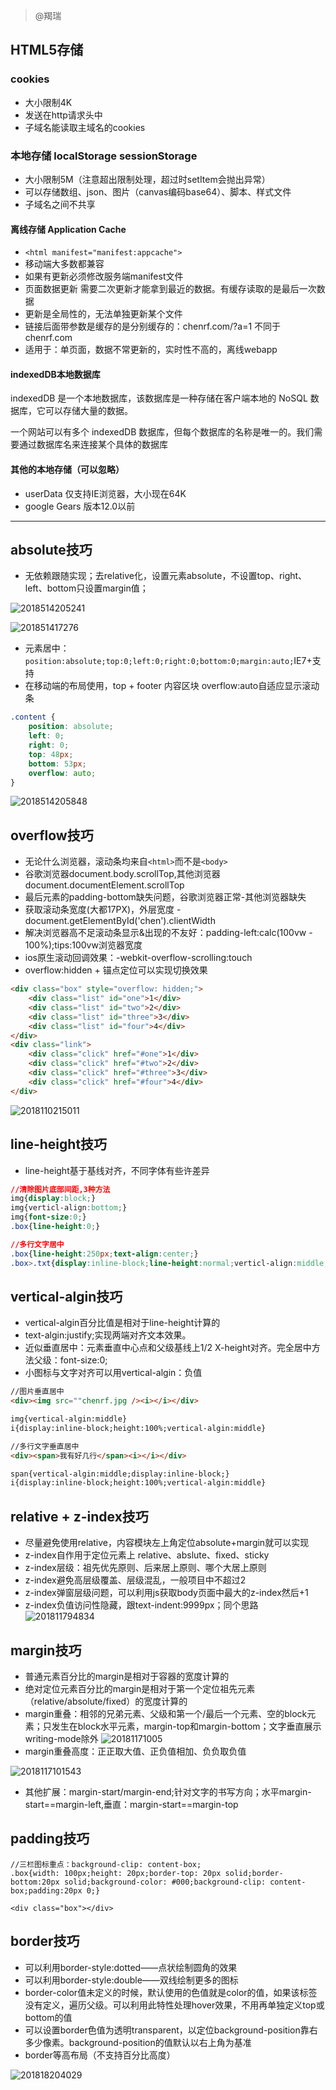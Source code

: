 > @羯瑞

## HTML5存储

### cookies

* 大小限制4K
* 发送在http请求头中
* 子域名能读取主域名的cookies

### 本地存储 localStorage sessionStorage 

* 大小限制5M（注意超出限制处理，超过时setItem会抛出异常）
* 可以存储数组、json、图片（canvas编码base64）、脚本、样式文件
* 子域名之间不共享

#### 离线存储 Application Cache

* `<html manifest="manifest:appcache">`
* 移动端大多数都兼容
* 如果有更新必须修改服务端manifest文件
* 页面数据更新 需要二次更新才能拿到最近的数据。有缓存读取的是最后一次数据
* 更新是全局性的，无法单独更新某个文件
* 链接后面带参数是缓存的是分别缓存的：chenrf.com/?a=1 不同于 chenrf.com
* 适用于：单页面，数据不常更新的，实时性不高的，离线webapp

#### indexedDB本地数据库

indexedDB 是一个本地数据库，该数据库是一种存储在客户端本地的 NoSQL 数据库，它可以存储大量的数据。

一个网站可以有多个 indexedDB 数据库，但每个数据库的名称是唯一的。我们需要通过数据库名来连接某个具体的数据库

#### 其他的本地存储（可以忽略）

* userData 仅支持IE浏览器，大小现在64K
* google Gears 版本12.0以前

---

## absolute技巧

* 无依赖跟随实现；去relative化，设置元素absolute，不设置top、right、left、bottom只设置margin值；

![2018514205241](https://cdn.chenrf.com/2018514205241.png)

![201851417276](https://cdn.chenrf.com/201851417276.png)

* 元素居中：`position:absolute;top:0;left:0;right:0;bottom:0;margin:auto;`IE7+支持
* 在移动端的布局使用，top + footer 内容区块 overflow:auto自适应显示滚动条

```css
.content {
    position: absolute;
    left: 0;
    right: 0;
    top: 48px;
    bottom: 53px;
    overflow: auto;
}
```
![2018514205848](https://cdn.chenrf.com/2018514205848.png)

## overflow技巧

* 无论什么浏览器，滚动条均来自`<html>`而不是`<body>`
* 谷歌浏览器document.body.scrollTop,其他浏览器document.documentElement.scrollTop
* 最后元素的padding-bottom缺失问题，谷歌浏览器正常-其他浏览器缺失
* 获取滚动条宽度(大都17PX)，外层宽度 - document.getElementById('chen').clientWidth
* 解决浏览器高不足滚动条显示&出现的不友好：padding-left:calc(100vw - 100%);tips:100vw浏览器宽度
* ios原生滚动回调效果：-webkit-overflow-scrolling:touch
* overflow:hidden + 锚点定位可以实现切换效果
```html
<div class="box" style="overflow: hidden;">
    <div class="list" id="one">1</div>
    <div class="list" id="two">2</div>
    <div class="list" id="three">3</div>
    <div class="list" id="four">4</div>
</div>
<div class="link">
    <div class="click" href="#one">1</div>
    <div class="click" href="#two">2</div>
    <div class="click" href="#three">3</div>
    <div class="click" href="#four">4</div>
</div>
```
![2018110215011](https://cdn.chenrf.com/2018110215011.png)

## line-height技巧

* line-height基于基线对齐，不同字体有些许差异

```css
//清除图片底部间距,3种方法
img{display:block;}
img{verticl-align:bottom;}
img{font-size:0;}
.box{line-height:0;}

//多行文字居中
.box{line-height:250px;text-align:center;}
.box>.txt{display:inline-block;line-height:normal;verticl-align:middle;}
```

## vertical-algin技巧

* vertical-algin百分比值是相对于line-height计算的
* text-algin:justify;实现两端对齐文本效果。
* 近似垂直居中：元素垂直中心点和父级基线上1/2 X-height对齐。完全居中方法父级：font-size:0;
* 小图标与文字对齐可以用vertical-algin：负值

```html
//图片垂直居中
<div><img src=""chenrf.jpg /><i></i></div>

img{vertical-algin:middle}
i{display:inline-block;height:100%;vertical-algin:middle}

//多行文字垂直居中
<div><span>我有好几行</span><i></i></div>

span{vertical-algin:middle;display:inline-block;}
i{display:inline-block;height:100%;vertical-algin:middle}
```

## relative + z-index技巧

* 尽量避免使用relative，内容模块左上角定位absolute+margin就可以实现
* z-index自作用于定位元素上 relative、abslute、fixed、sticky
* z-index层级：祖先优先原则、后来居上原则、哪个大居上原则
* z-index避免高层级覆盖、层级混乱，一般项目中不超过2
* z-index弹窗层级问题，可以利用js获取body页面中最大的z-index然后+1
* z-index负值访问性隐藏，跟text-indent:9999px；同个思路
![201811794834](https://cdn.chenrf.com/201811794834.png)

## margin技巧

* 普通元素百分比的margin是相对于容器的宽度计算的
* 绝对定位元素百分比的margin是相对于第一个定位祖先元素（relative/absolute/fixed）的宽度计算的
* margin重叠：相邻的兄弟元素、父级和第一个/最后一个元素、空的block元素；只发生在block水平元素，margin-top和margin-bottom；文字垂直展示writing-mode除外
![20181171005](https://cdn.chenrf.com/20181171005.png)  
* margin重叠高度：正正取大值、正负值相加、负负取负值

![2018117101543](https://cdn.chenrf.com/2018117101543.png)

* 其他扩展：margin-start/margin-end;针对文字的书写方向；水平margin-start==margin-left,垂直：margin-start==margin-top

## padding技巧

```
//三栏图标重点：background-clip: content-box;
.box{width: 100px;height: 20px;border-top: 20px solid;border-bottom:20px solid;background-color: #000;background-clip: content-box;padding:20px 0;}

<div class="box"></div>
```

## border技巧
* 可以利用border-style:dotted——点状绘制圆角的效果
* 可以利用border-style:double——双线绘制更多的图标
* border-color值未定义的时候，默认使用的色值就是color的值，如果该标签没有定义，遍历父级。可以利用此特性处理hover效果，不用再单独定义top或bottom的值
* 可以设置border色值为透明transparent，以定位background-position靠右多少像素。background-position的值默认以右上角为基准
* border等高布局（不支持百分比高度）
 
![201818204029](https://cdn.chenrf.com/201818204029.png)

